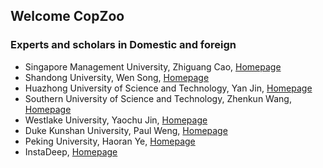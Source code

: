 ## Welcome CopZoo

### Experts and scholars in Domestic and foreign

- Singapore Management University, Zhiguang Cao, [Homepage](https://zhiguangcaosg.github.io/publications/)
- Shandong University, Wen Song, [Homepage](https://faculty.sdu.edu.cn/songwen1/zh_CN/index.htm)
- Huazhong University of Science and Technology, Yan Jin, [Homepage](http://faculty.hust.edu.cn/jinyan1/zh_CN/lwcg/862783/list/index.htm)
- Southern University of Science and Technology, Zhenkun Wang, [Homepage](https://scholar.google.com/citations?hl=zh-CN&user=r9ezy2gAAAAJ&view_op=list_works&citft=1&email_for_op=dongjinkun00%40gmail.com&gmla=AKKJWFfKPfumIHE2IFvG4YErJflltY_08fUnxw3rPo3HnY0GO3p8PWwK5CCDWHwDXD6juetC7EB2KJcM0mMAR1aDbuhl2bpMYWA5LBcrnLpCR0gm0tU93RjsF0pK_dVOZHtU1Z34EXV-bO2pU409DLv363n5x6fOwq13TnuW81YKaXRXkii9rDUnRZN5qaPgi1Pue6Br0TOksh0Fly2x7Nrf3M9DzKLiqQVCdf0lJgtOiPZeUcHcoZwUv4_5CtU5)
- Westlake University, Yaochu Jin, [Homepage](https://scholar.google.com/citations?hl=zh-CN&user=B5WAkz4AAAAJ&sortby=pubdate&view_op=list_works&citft=1&citft=2&citft=3&email_for_op=dongjinkun00%40gmail.com&gmla=ABOlHiz9oxh4_nFWwOt4pt-ocBDNZzYRq2pVEb5YBH1-SHQgJ5F3a2p-rsJOVn5ngGrq5kVzW7Sz30kqb6gbHj1WWzFerT9Ap0JV_7VZ-5MCN0KYlxd_eBba395EUGq6XeIHZFoBUCV3vtM_WHKyvijtmbxCy4I8JHCARkCxhWEa1XrgVaatmv2cxLfNOcPZsMxFzZxgQQuOlGOHurlpBf27dZBKazTXxMtF1DJeSHMAsSphNRgf1UZC76YqIn8M)
- Duke Kunshan University, Paul Weng, [Homepage](https://weng.fr/publications.html)
- Peking University, Haoran Ye, [Homepage](https://henry-yeh.github.io/)
- InstaDeep, [Homepage](https://www.instadeep.com/)
